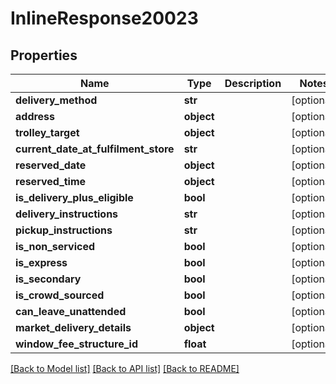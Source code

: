 # InlineResponse20023

## Properties
Name | Type | Description | Notes
------------ | ------------- | ------------- | -------------
**delivery_method** | **str** |  | [optional] 
**address** | **object** |  | [optional] 
**trolley_target** | **object** |  | [optional] 
**current_date_at_fulfilment_store** | **str** |  | [optional] 
**reserved_date** | **object** |  | [optional] 
**reserved_time** | **object** |  | [optional] 
**is_delivery_plus_eligible** | **bool** |  | [optional] 
**delivery_instructions** | **str** |  | [optional] 
**pickup_instructions** | **str** |  | [optional] 
**is_non_serviced** | **bool** |  | [optional] 
**is_express** | **bool** |  | [optional] 
**is_secondary** | **bool** |  | [optional] 
**is_crowd_sourced** | **bool** |  | [optional] 
**can_leave_unattended** | **bool** |  | [optional] 
**market_delivery_details** | **object** |  | [optional] 
**window_fee_structure_id** | **float** |  | [optional] 

[[Back to Model list]](../README.md#documentation-for-models) [[Back to API list]](../README.md#documentation-for-api-endpoints) [[Back to README]](../README.md)

